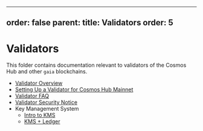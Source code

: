 ***

order: false
parent:
title: Validators
order: 5
--------

# Validators

This folder contains documentation relevant to validators of the Cosmos Hub and
other `gaia` blockchains.

*   [Validator Overview](./overview.md)
*   [Setting Up a Validator for Cosmos Hub Mainnet](./validator-setup.md)
*   [Validator FAQ](./validator-faq.md)
*   [Validator Security Notice](./security.md)
*   Key Management System
    *   [Intro to KMS](./kms/kms.md)
    *   [KMS + Ledger](./kms/kms_ledger.md)
